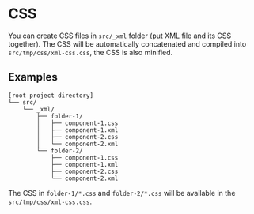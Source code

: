 <!--
@@@title:CSS@@@
@@@description:Put XML file and its CSS file together.@@@
@@@section:XML@@@
@@@subsection:None@@@
-->

# CSS

You can create CSS files in `src/_xml` folder (put XML file and its CSS together). The CSS will be automatically concatenated and compiled into `src/tmp/css/xml-css.css`, the CSS is also minified.


## Examples

```plaintext
[root project directory]
└── src/
    └── _xml/
        ├── folder-1/
        │   ├── component-1.css
        │   ├── component-1.xml
        │   ├── component-2.css
        │   └── component-2.xml
        └── folder-2/
            ├── component-1.css
            ├── component-1.xml
            ├── component-2.css
            └── component-2.xml
```

The CSS in `folder-1/*.css` and `folder-2/*.css` will be available in the `src/tmp/css/xml-css.css`.
